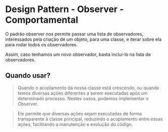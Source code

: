 # Design Pattern - Observer - Comportamental

O padrão observer nos permite passar uma lista de observadores, interessados pela criação de um objeto, para uma classe, e iterar sobre ela para rodar todos os observadores.

Assim, caso tenhamos um novo observador, basta incluí-lo na lista de observadores.

## Quando usar?

> Quando o acoplamento da nossa classe está crescendo, ou quando temos diversas ações diferentes a serem executadas após um determinado processo. Nestes casos, podemos implementar o Observer.

> Ele permite que diversas ações sejam executadas de forma transparente à classe principal, reduzindo o acoplamento entre essas ações, facilitando a manutenção e evolução do código.
